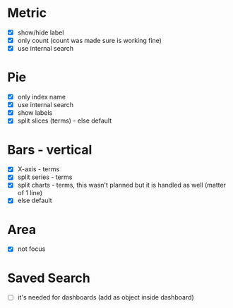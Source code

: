 # Metric

- [x] show/hide label
- [x] only count (count was made sure is working fine)
- [x] use internal search

# Pie

- [x] only index name
- [x] use internal search
- [x] show labels
- [x] split slices (terms) - else default

# Bars - vertical

- [x] X-axis - terms
- [x] split series - terms
- [x] split charts - terms, this wasn't planned but it is handled as well (matter of 1 line)
- [x] else default

# Area

- [x] not focus

# Saved Search 

- [ ] it's needed for dashboards (add as object inside dashboard)
